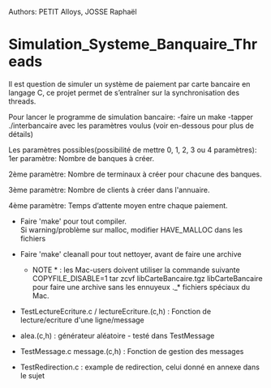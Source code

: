 Authors: PETIT Alloys, JOSSE Raphaël

# Simulation_Systeme_Banquaire_Threads
Il est question de simuler un système de paiement par carte bancaire en langage C, ce projet permet de s’entraîner sur la synchronisation des threads.

Pour lancer le programme de simulation bancaire:
-faire un make
-tapper ./interbancaire avec les paramètres voulus (voir en-dessous pour plus de détails)


Les paramètres possibles(possibilité de mettre 0, 1, 2, 3 ou 4 paramètres):
1er paramètre: 
Nombre de banques à créer.

2ème paramètre: 
Nombre de terminaux à créer pour chacune des banques.

3ème paramètre: 
Nombre de clients à créer dans l'annuaire.

4ème paramètre:
Temps d’attente moyen entre chaque paiement.


- Faire 'make' pour tout compiler.  
  Si warning/problème sur malloc, modifier HAVE_MALLOC dans les
  fichiers

- Faire 'make' cleanall pour tout nettoyer, avant de faire une archive
  * NOTE * : les Mac-users doivent utiliser la commande suivante
  COPYFILE_DISABLE=1 tar zcvf libCarteBancaire.tgz libCarteBancaire
  pour faire une archive sans les ennuyeux ._* fichiers spéciaux du Mac.

- TestLectureEcriture.c / lectureEcriture.(c,h) : Fonction de lecture/ecriture 
  d'une ligne/message

- alea.(c,h) : générateur aléatoire - testé dans TestMessage

- TestMessage.c message.(c,h) : Fonction de gestion des messages

- TestRedirection.c : example de redirection, celui donné en annexe dans le sujet
